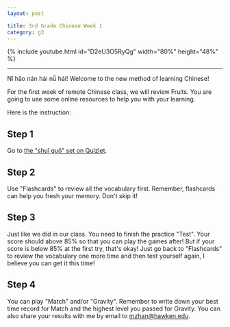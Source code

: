 ```yaml
---
layout: post

title: 3rd Grade Chinese Week 1
category: g3
---
```


{% include youtube.html id="D2eU3O5RyQg" width="80%" height="48%" %}

---

Nǐ hǎo nán hái nǚ hái! Welcome to the new method of learning Chinese!

For the first week of remote Chinese class, we will review Fruits. You are going to use some online resources to help you with your learning.

Here is the instruction:

## Step 1

Go to [the "shuǐ guǒ" set on Quizlet][quizlet].

## Step 2

Use "Flashcards" to review all the vocabulary first. Remember, flashcards can help you fresh your memory. Don't skip it!

## Step 3

Just like we did in our class. You need to finish the practice "Test". Your score should above 85% so that you can play the games after! But if your score is below 85% at the first try, that's okay! Just go back to "Flashcards" to review the vocabulary one more time and then test yourself again, I believe you can get it this time!

## Step 4

You can play "Match" and/or "Gravity". Remember to write down your best time record for Match and the highest level you passed for Gravity. You can also share your results with me by email to [mzhan@hawken.edu][email].

[quizlet]: https://quizlet.com/407162459/shui-guo-flash-cards/
[email]: mailto:mzhan@hawken.edu
